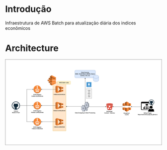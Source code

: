 # Introdução
Infraestrutura de AWS Batch para atualização diária dos indices econômicos

# Architecture 

![img](.github/img/Economia-Popular.drawio.png)